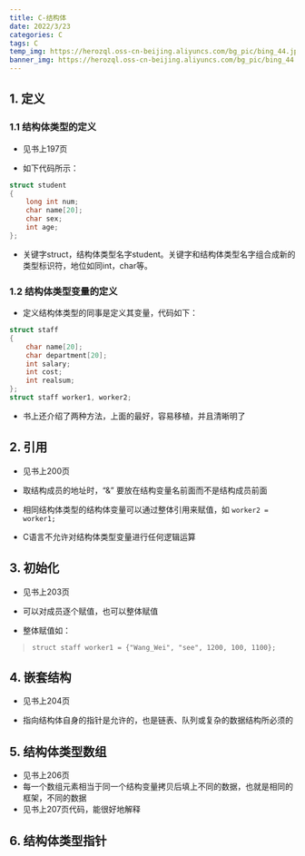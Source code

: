 ```yaml
---
title: C-结构体
date: 2022/3/23
categories: C
tags: C
temp_img: https://herozql.oss-cn-beijing.aliyuncs.com/bg_pic/bing_44.jpg
banner_img: https://herozql.oss-cn-beijing.aliyuncs.com/bg_pic/bing_44.jpg
---
```




## 1. 定义

### 1.1 结构体类型的定义

- 见书上197页

- 如下代码所示：

```c
struct student
{
    long int num;
    char name[20];
    char sex;
    int age;
};
```

- 关键字struct，结构体类型名字student。关键字和结构体类型名字组合成新的类型标识符，地位如同int，char等。

### 1.2 结构体类型变量的定义

- 定义结构体类型的同事是定义其变量，代码如下：

```c
struct staff
{
    char name[20];
    char department[20];
    int salary;
    int cost;
    int realsum;
};
struct staff worker1, worker2;
```

- 书上还介绍了两种方法，上面的最好，容易移植，并且清晰明了

## 2. 引用

- 见书上200页

- 取结构成员的地址时，“&” 要放在结构变量名前面而不是结构成员前面
- 相同结构体类型的结构体变量可以通过整体引用来赋值，如 `worker2 = worker1;`
- C语言不允许对结构体类型变量进行任何逻辑运算

## 3. 初始化

- 见书上203页

- 可以对成员逐个赋值，也可以整体赋值
- 整体赋值如：

>`struct staff worker1 = {"Wang_Wei", "see", 1200, 100, 1100};`

## 4. 嵌套结构

- 见书上204页

- 指向结构体自身的指针是允许的，也是链表、队列或复杂的数据结构所必须的

## 5. 结构体类型数组

- 见书上206页
- 每一个数组元素相当于同一个结构变量拷贝后填上不同的数据，也就是相同的框架，不同的数据
- 见书上207页代码，能很好地解释

## 6. 结构体类型指针

